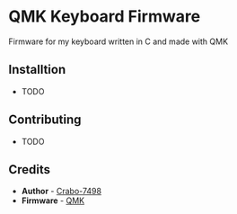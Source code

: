 # QMK Keyboard Firmware

Firmware for my keyboard written in C and made with QMK

## Installtion

- TODO

## Contributing

- TODO

## Credits

- **Author** - [Crabo-7498](https://github.com/Crabo-7498)
- **Firmware** - [QMK](https://github.com/qmk/qmk_firmware)
